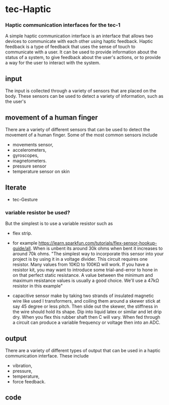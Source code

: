# tec-Haptic

### Haptic communication interfaces for the tec-1

A simple haptic communication interface is an interface that allows two devices to communicate with each other using haptic feedback. Haptic feedback is a type of feedback that uses the sense of touch to communicate with a user. It can be used to provide information about the status of a system, to give feedback about the user's actions, or to provide a way for the user to interact with the system.

## input
The input is collected through a variety of sensors that are placed on the body. These sensors can be used to detect a variety of information, such as the user's  

## movement of a human finger
There are a variety of different sensors that can be used to detect the movement of a human finger. Some of the most common sensors include 

- movements sensor, 
- accelerometers, 
- gyroscopes, 
- magnetometers. 
- pressure sensor
- temperature sensor on skin

## Iterate
- tec-Gesture



### variable resistor be used? 

But the simplest is to use a variable resistor such as 
- flex strip. 
- for example https://learn.sparkfun.com/tutorials/flex-sensor-hookup-guide/all. 
When is unbent its around 30k ohms when bent it increases to around 70k ohms. 
"The simplest way to incorporate this sensor into your project is by using it in a voltage divider. 
This circuit requires one resistor. 
Many values from 10KΩ to 100KΩ will work. 
If you have a resistor kit, you may want to introduce some trial-and-error to hone in on that perfect static resistance. 
A value between the minimum and maximum resistance values is usually a good choice. We'll use a 47kΩ resistor in this example"

- capacitive sensor 
make by taking two strands of insulated magnetic wire like used I transformers, and coiling them around a skewer stick at say 45 degree or less pitch. Then slide out the skewer, the stiffness in the wire should hold its shape. Dip into liquid latex or similar and let drip dry. When you flex this rubber shaft then C will vary. When fed through a circuit can produce a variable frequency or voltage then into an ADC. 

## output
There are a variety of different types of output that can be used in a haptic communication interface. These include 
- vibration, 
- pressure, 
- temperature, 
- force feedback. 



## code




